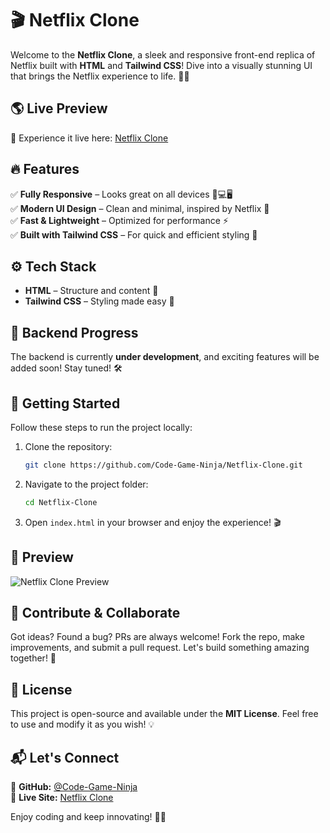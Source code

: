 # 🎬 Netflix Clone

Welcome to the **Netflix Clone**, a sleek and responsive front-end replica of Netflix built with **HTML** and **Tailwind CSS**! Dive into a visually stunning UI that brings the Netflix experience to life. 🍿✨

## 🌎 Live Preview
🚀 Experience it live here: [Netflix Clone](https://beginnersite.netlify.app/)

## 🔥 Features
✅ **Fully Responsive** – Looks great on all devices 📱💻🖥️  
✅ **Modern UI Design** – Clean and minimal, inspired by Netflix 🎨  
✅ **Fast & Lightweight** – Optimized for performance ⚡  
✅ **Built with Tailwind CSS** – For quick and efficient styling 🎯  

## ⚙️ Tech Stack
- **HTML** – Structure and content 📜
- **Tailwind CSS** – Styling made easy 🎨

## 🔧 Backend Progress
The backend is currently **under development**, and exciting features will be added soon! Stay tuned! 🛠️

## 🚀 Getting Started
Follow these steps to run the project locally:

1. Clone the repository:
   ```bash
   git clone https://github.com/Code-Game-Ninja/Netflix-Clone.git
   ```
2. Navigate to the project folder:
   ```bash
   cd Netflix-Clone
   ```
3. Open `index.html` in your browser and enjoy the experience! 🎬

## 📸 Preview
![Netflix Clone Preview](https://i2.paste.pics/ST6NB.png?rand=7yzq4dRGEw)

## 🤝 Contribute & Collaborate
Got ideas? Found a bug? PRs are always welcome! Fork the repo, make improvements, and submit a pull request. Let's build something amazing together! 🚀

## 📜 License
This project is open-source and available under the **MIT License**. Feel free to use and modify it as you wish! 💡

## 📬 Let's Connect
📌 **GitHub:** [@Code-Game-Ninja](https://github.com/Code-Game-Ninja)  
📌 **Live Site:** [Netflix Clone](https://beginnersite.netlify.app/)  

Enjoy coding and keep innovating! 🚀🔥

